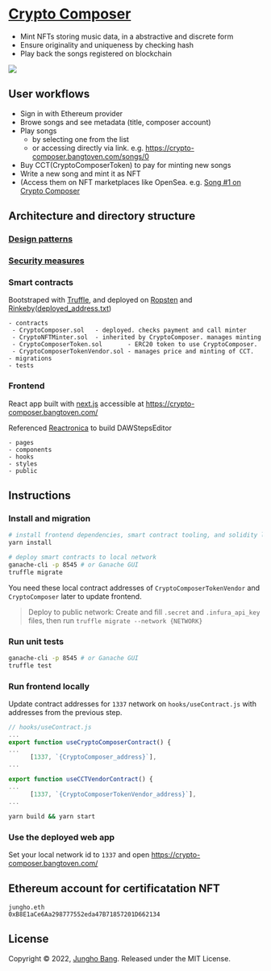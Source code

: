 # [Crypto Composer](https://crypto-composer.bangtoven.com/)

- Mint NFTs storing music data, in a abstractive and discrete form
- Ensure originality and uniqueness by checking hash
- Play back the songs registered on blockchain

[![](https://img.youtube.com/vi/fevF6UuREqs/0.jpg)](http://www.youtube.com/watch?v=fevF6UuREqs)

## User workflows

- Sign in with Ethereum provider
- Browe songs and see metadata (title, composer account)
- Play songs
  - by selecting one from the list
  - or accessing directly via link. e.g. https://crypto-composer.bangtoven.com/songs/0
- Buy CCT(CryptoComposerToken) to pay for minting new songs
- Write a new song and mint it as NFT
- (Access them on NFT marketplaces like OpenSea. e.g. [Song #1 on Crypto Composer](https://testnets.opensea.io/assets/0xde58a83bc2634753143c555dd08d47d22463e71f/1)

## Architecture and directory structure

### [Design patterns](./design_pattern_decisions.md)

### [Security measures](./avoiding_common_attacks.md)

### Smart contracts

Bootstraped with [Truffle](https://github.com/trufflesuite/truffle),
and deployed on [Ropsten](https://ropsten.etherscan.io/address/0xfcDD8e6455624CCb94C6641E97ED5bf7A96F9384)
and [Rinkeby](https://rinkeby.etherscan.io/address/0x91922dc7384b62F5ae2f3e12D26597C36aD3b80E)([deployed_address.txt](./deployed_address.txt))

```
- contracts
 - CryptoComposer.sol   - deployed. checks payment and call minter
 - CryptoNFTMinter.sol  - inherited by CryptoComposer. manages minting
 - CryptoComposerToken.sol       - ERC20 token to use CryptoComposer.
 - CryptoComposerTokenVendor.sol - manages price and minting of CCT.
- migrations
- tests
```

### Frontend

React app built with [next.js](https://github.com/vercel/next.js/) accessible at https://crypto-composer.bangtoven.com/

Referenced [Reactronica](https://github.com/unkleho/reactronica) to build DAWStepsEditor

```
- pages
- components
- hooks
- styles
- public
```

## Instructions

### Install and migration

```sh
# install frontend dependencies, smart contract tooling, and solidity libraries
yarn install

# deploy smart contracts to local network
ganache-cli -p 8545 # or Ganache GUI
truffle migrate
```

You need these local contract addresses of `CryptoComposerTokenVendor` and `CryptoComposer` later to update frontend.

> Deploy to public network: Create and fill `.secret` and `.infura_api_key` files, then run `truffle migrate --network {NETWORK}`

### Run unit tests

```sh
ganache-cli -p 8545 # or Ganache GUI
truffle test
```

### Run frontend locally

Update contract addresses for `1337` network on `hooks/useContract.js` with addresses from the previous step.

```JavaScript
// hooks/useContract.js
...
export function useCryptoComposerContract() {
...
      [1337, `{CryptoComposer_address}`],
...

export function useCCTVendorContract() {
...
      [1337, `{CryptoComposerTokenVendor_address}`],
...
```

```sh
yarn build && yarn start
```

### Use the deployed web app

Set your local network id to `1337` and open https://crypto-composer.bangtoven.com/

## Ethereum account for certificatation NFT

```
jungho.eth
0xB8E1aCe6Aa298777552eda47B71857201D662134
```

## License

Copyright © 2022, [Jungho Bang](https://twitter.com/BangJungho). Released under the MIT License.
